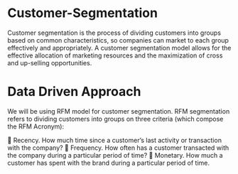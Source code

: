 # Customer-Segmentation
Customer segmentation is the process of dividing customers into groups based on common characteristics, so companies can market to each group effectively and appropriately.
A customer segmentation model allows for the effective allocation of marketing resources and the maximization of cross and up-selling opportunities.
# Data Driven Approach
We will be using RFM model for customer segmentation.
RFM segmentation  refers to dividing customers into groups on three criteria (which compose the RFM Acronym):

	Recency. How much time since a customer’s last activity or transaction with the company?
	Frequency. How often has a customer transacted with the company during a particular period of time?
	Monetary. How much a customer has spent with the brand during a particular period of time.
